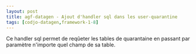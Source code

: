 ```yaml
---
layout: post
title: agf-datagen - Ajout d'handler sql dans les user-quarantine
tags: [codjo-datagen,framework-1-8]
---
```

Ce handler sql permet de reqûeter les tables de quarantaine en passant par paramètre n'importe quel champ de sa table.